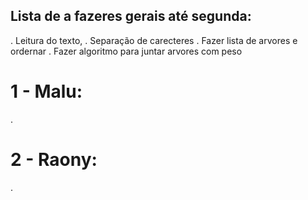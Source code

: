 ## Lista de a fazeres gerais até segunda:

. Leitura do texto,
. Separação de carecteres
. Fazer lista de arvores e ordernar
. Fazer algoritmo para juntar arvores com peso

# 1 - Malu:

.

# 2 - Raony:

.
